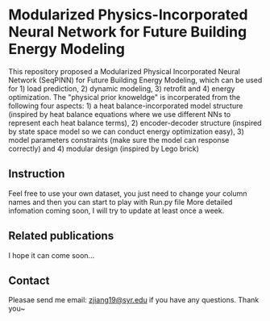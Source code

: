 # Modularized Physics-Incorporated Neural Network for Future Building Energy Modeling

This repository proposed a Modularized Physical Incorporated Neural Network (SeqPINN) for Future Building Energy Modeling, which can be used for 1) load prediction, 2) dynamic modeling, 3) retrofit and 4) energy optimization. 
The "physical prior knoweldge" is incorperated from the following four aspects: 1) a heat balance-incorporated model structure (inspired by heat balance equations where we use different NNs to represent each heat balance terms), 2) encoder-decoder structure (inspired by state space model so we can conduct energy optimization easy), 3) model parameters constraints (make sure the model can response correctly) and 4) modular design (inspired by Lego brick)   


## Instruction

Feel free to use your own dataset, you just need to change your column names and then you can start to play with Run.py file
More detailed infomation coming soon, I will try to update at least once a week.

## Related publications

I hope it can come soon...

## Contact
Pleasae send me email: zjiang19@syr.edu if you have any questions. Thank you~
